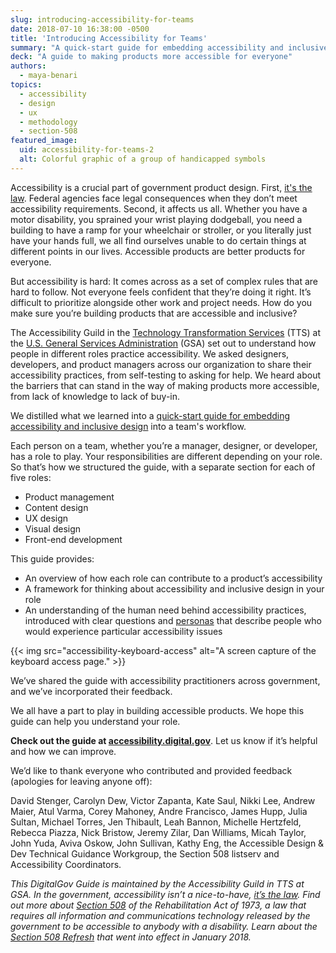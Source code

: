 ```yaml
---
slug: introducing-accessibility-for-teams
date: 2018-07-10 16:38:00 -0500
title: 'Introducing Accessibility for Teams'
summary: "A quick-start guide for embedding accessibility and inclusive design into a team's workflow."
deck: "A guide to making products more accessible for everyone"
authors:
  - maya-benari
topics:
  - accessibility
  - design
  - ux
  - methodology
  - section-508
featured_image:
  uid: accessibility-for-teams-2
  alt: Colorful graphic of a group of handicapped symbols
---
```


Accessibility is a crucial part of government product design. First, [it's the law](https://www.access-board.gov/the-board/laws/rehabilitation-act-of-1973#508). Federal agencies face legal consequences when they don’t meet accessibility requirements. Second, it affects us all. Whether you have a motor disability, you sprained your wrist playing dodgeball, you need a building to have a ramp for your wheelchair or stroller, or you literally just have your hands full, we all find ourselves unable to do certain things at different points in our lives. Accessible products are better products for everyone.

But accessibility is hard: It comes across as a set of complex rules that are hard to follow. Not everyone feels confident that they’re doing it right. It’s difficult to prioritize alongside other work and project needs. How do you make sure you’re building products that are accessible and inclusive?

The Accessibility Guild in the [Technology Transformation Services](https://www.gsa.gov/about-us/organization/federal-acquisition-service/technology-transformation-services) (TTS) at the [U.S. General Services Administration](https://www.gsa.gov/) (GSA) set out to understand how people in different roles practice accessibility. We asked designers, developers, and product managers across our organization to share their accessibility practices, from self-testing to asking for help. We heard about the barriers that can stand in the way of making products more accessible, from lack of knowledge to lack of buy-in.

We distilled what we learned into a [quick-start guide for embedding accessibility and inclusive design](https://accessibility.digital.gov/) into a team's workflow.

Each person on a team, whether you’re a manager, designer, or developer, has a role to play. Your responsibilities are different depending on your role. So that’s how we structured the guide, with a separate section for each of five roles:

- Product management
- Content design
- UX design
- Visual design
- Front-end development

This guide provides:

- An overview of how each role can contribute to a product’s accessibility
- A framework for thinking about accessibility and inclusive design in your role
- An understanding of the human need behind accessibility practices, introduced with clear questions and [personas](https://digital.gov/2015/04/06/using-personas-to-better-understand-customers-usa-gov-case-study.md/) that describe people who would experience particular accessibility issues

{{< img src="accessibility-keyboard-access" alt="A screen capture of the keyboard access page." >}}

We’ve shared the guide with accessibility practitioners across government, and we’ve incorporated their feedback.

We all have a part to play in building accessible products. We hope this guide can help you understand your role.

**Check out the guide at [accessibility.digital.gov](https://accessibility.digital.gov/)**. Let us know if it’s helpful and how we can improve.

We’d like to thank everyone who contributed and provided feedback (apologies for leaving anyone off):

David Stenger, Carolyn Dew, Victor Zapanta, Kate Saul, Nikki Lee, Andrew Maier, Atul Varma, Corey Mahoney, Andre Francisco, James Hupp, Julia Sultan, Michael Torres, Jen Thibault, Leah Bannon, Michelle Hertzfeld, Rebecca Piazza, Nick Bristow, Jeremy Zilar, Dan Williams, Micah Taylor, John Yuda, Aviva Oskow, John Sullivan, Kathy Eng, the Accessible Design & Dev Technical Guidance Workgroup, the Section 508 listserv and Accessibility Coordinators.

_This DigitalGov Guide is maintained by the Accessibility Guild in TTS at GSA. In the government, accessibility isn’t a nice-to-have, [it’s the law](https://www.access-board.gov/the-board/laws/rehabilitation-act-of-1973#508). Find out more about [Section 508](https://section508.gov/manage/laws-and-policies) of the Rehabilitation Act of 1973, a law that requires all information and communications technology released by the government to be accessible to anybody with a disability. Learn about the [Section 508 Refresh](https://digital.gov/2018/01/30/updated-it-accessibility-standards/) that went into effect in January 2018._
